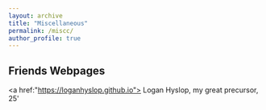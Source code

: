```yaml
---
layout: archive
title: "Miscellaneous"
permalink: /miscc/
author_profile: true
---
```


Friends Webpages
------
<a href:"https://loganhyslop.github.io"> Logan Hyslop, my great precursor, 25' </a>
